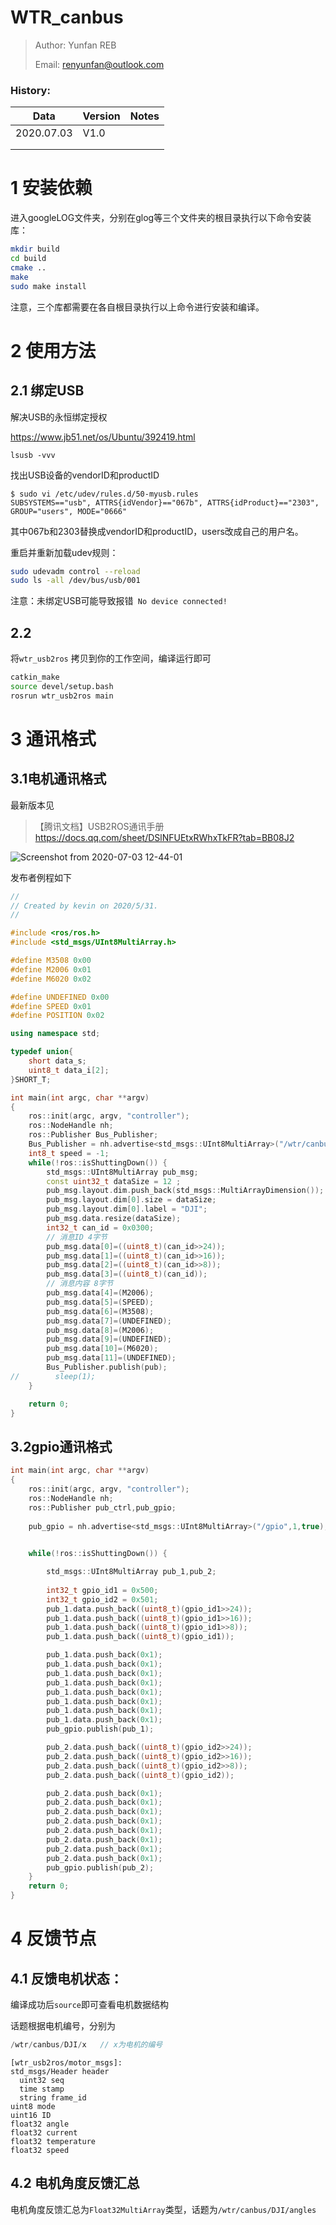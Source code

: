 # WTR_canbus

> Author: Yunfan REB
>
> Email: renyunfan@outlook.com

### History:

| Data       | Version | Notes |
| ---------- | ------- | ----- |
| 2020.07.03 | V1.0    |       |
|            |         |       |
|            |         |       |

# 1 安装依赖

进入googleLOG文件夹，分别在glog等三个文件夹的根目录执行以下命令安装库：

```bash
mkdir build
cd build 
cmake ..
make 
sudo make install
```

注意，三个库都需要在各自根目录执行以上命令进行安装和编译。

# 2 使用方法

## 2.1 绑定USB

解决USB的永恒绑定授权

https://www.jb51.net/os/Ubuntu/392419.html

```
lsusb -vvv
```

找出USB设备的vendorID和productID

```
$ sudo vi /etc/udev/rules.d/50-myusb.rules
SUBSYSTEMS=="usb", ATTRS{idVendor}=="067b", ATTRS{idProduct}=="2303", GROUP="users", MODE="0666"
```

其中067b和2303替换成vendorID和productID，users改成自己的用户名。

重启并重新加载udev规则：

```bash
sudo udevadm control --reload
sudo ls -all /dev/bus/usb/001
```

注意：未绑定USB可能导致报错` No device connected!`

## 2.2

将`wtr_usb2ros` 拷贝到你的工作空间，编译运行即可

```bash
catkin_make
source devel/setup.bash
rosrun wtr_usb2ros main
```

# 3 通讯格式

## 3.1电机通讯格式

最新版本见

> 【腾讯文档】USB2ROS通讯手册
> https://docs.qq.com/sheet/DSlNFUEtxRWhxTkFR?tab=BB08J2

![Screenshot from 2020-07-03 12-44-01](./data.png)



发布者例程如下

```cpp
//
// Created by kevin on 2020/5/31.
//

#include <ros/ros.h>
#include <std_msgs/UInt8MultiArray.h>

#define M3508 0x00
#define M2006 0x01
#define M6020 0x02

#define UNDEFINED 0x00
#define SPEED 0x01
#define POSITION 0x02

using namespace std;

typedef union{
    short data_s;
    uint8_t data_i[2];
}SHORT_T;

int main(int argc, char **argv)
{
    ros::init(argc, argv, "controller");
    ros::NodeHandle nh;
    ros::Publisher Bus_Publisher;
    Bus_Publisher = nh.advertise<std_msgs::UInt8MultiArray>("/wtr/canbus",1,true);
    int8_t speed = -1;
    while(!ros::isShuttingDown()) {
        std_msgs::UInt8MultiArray pub_msg;
        const uint32_t dataSize = 12 ;
        pub_msg.layout.dim.push_back(std_msgs::MultiArrayDimension());
        pub_msg.layout.dim[0].size = dataSize;
        pub_msg.layout.dim[0].label = "DJI";
        pub_msg.data.resize(dataSize);
        int32_t can_id = 0x0300;
        // 消息ID 4字节
        pub_msg.data[0]=((uint8_t)(can_id>>24));
        pub_msg.data[1]=((uint8_t)(can_id>>16));
        pub_msg.data[2]=((uint8_t)(can_id>>8));
        pub_msg.data[3]=((uint8_t)(can_id));
        // 消息内容 8字节
        pub_msg.data[4]=(M2006);
        pub_msg.data[5]=(SPEED);
        pub_msg.data[6]=(M3508);
        pub_msg.data[7]=(UNDEFINED);
        pub_msg.data[8]=(M2006);
        pub_msg.data[9]=(UNDEFINED);
        pub_msg.data[10]=(M6020);
        pub_msg.data[11]=(UNDEFINED);
        Bus_Publisher.publish(pub);
//        sleep(1);
    }

    return 0;
}

```

## 3.2gpio通讯格式

```cpp
int main(int argc, char **argv)
{
    ros::init(argc, argv, "controller");
    ros::NodeHandle nh;
    ros::Publisher pub_ctrl,pub_gpio;
    
    pub_gpio = nh.advertise<std_msgs::UInt8MultiArray>("/gpio",1,true);
    

    while(!ros::isShuttingDown()) {

        std_msgs::UInt8MultiArray pub_1,pub_2;
        
        int32_t gpio_id1 = 0x500;
        int32_t gpio_id2 = 0x501;
        pub_1.data.push_back((uint8_t)(gpio_id1>>24));
        pub_1.data.push_back((uint8_t)(gpio_id1>>16));
        pub_1.data.push_back((uint8_t)(gpio_id1>>8));
        pub_1.data.push_back((uint8_t)(gpio_id1));

        pub_1.data.push_back(0x1);
        pub_1.data.push_back(0x1);
        pub_1.data.push_back(0x1);
        pub_1.data.push_back(0x1);
        pub_1.data.push_back(0x1);
        pub_1.data.push_back(0x1);
        pub_1.data.push_back(0x1);
        pub_1.data.push_back(0x1);
        pub_gpio.publish(pub_1);

        pub_2.data.push_back((uint8_t)(gpio_id2>>24));
        pub_2.data.push_back((uint8_t)(gpio_id2>>16));
        pub_2.data.push_back((uint8_t)(gpio_id2>>8));
        pub_2.data.push_back((uint8_t)(gpio_id2));

        pub_2.data.push_back(0x1);
        pub_2.data.push_back(0x1);
        pub_2.data.push_back(0x1);
        pub_2.data.push_back(0x1);
        pub_2.data.push_back(0x1);
        pub_2.data.push_back(0x1);
        pub_2.data.push_back(0x1);
        pub_2.data.push_back(0x1);
        pub_gpio.publish(pub_2);
    }
    return 0;
}
```



# 4 反馈节点

## 4.1 反馈电机状态：

编译成功后`source`即可查看电机数据结构

话题根据电机编号，分别为

```cpp
/wtr/canbus/DJI/x	// x为电机的编号
```

```msg
[wtr_usb2ros/motor_msgs]:
std_msgs/Header header
  uint32 seq
  time stamp
  string frame_id
uint8 mode
uint16 ID
float32 angle
float32 current
float32 temperature
float32 speed
```

## 4.2 电机角度反馈汇总

电机角度反馈汇总为`Float32MultiArray`类型，话题为`/wtr/canbus/DJI/angles`